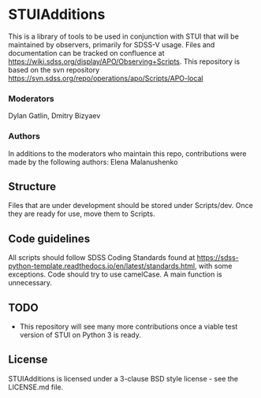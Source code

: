 # STUIAdditions

This is a library of tools to be used in conjunction with STUI that will be
 maintained by observers, primarily for SDSS-V usage. Files and documentation
 can be tracked on confluence at
 https://wiki.sdss.org/display/APO/Observing+Scripts. This repository is based
 on the svn repository
 https://svn.sdss.org/repo/operations/apo/Scripts/APO-local
 
### Moderators
Dylan Gatlin, Dmitry Bizyaev

### Authors
In additions to the moderators who maintain this repo, contributions were made
 by the following authors: Elena Malanushenko

## Structure
Files that are under development should be stored under Scripts/dev. Once they
 are ready for use, move them to Scripts.
 
## Code guidelines
All scripts should follow SDSS Coding Standards found at
 https://sdss-python-template.readthedocs.io/en/latest/standards.html, with some
 exceptions. Code should try to use camelCase. A main function is unnecessary.

## TODO
- This repository will see many more contributions once a viable test version of
 STUI on Python 3 is ready.
 
## License
STUIAdditions is licensed under a 3-clause BSD style license - see the
 LICENSE.md file.
